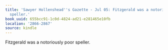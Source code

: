 ```yaml
---
title: 'Sawyer Hollenshead''s Gazette - Jul 05: Fitzgerald was a notoriously poor
  speller.'
book_uuid: 655bcc91-1c0d-4824-ad21-e281465e10fb
location: '2866-2867'
source: kindle
---
```


Fitzgerald was a notoriously poor speller.